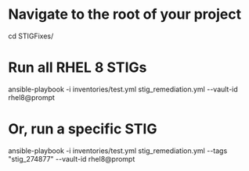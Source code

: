 # Navigate to the root of your project
cd STIGFixes/

# Run all RHEL 8 STIGs
ansible-playbook -i inventories/test.yml stig_remediation.yml --vault-id rhel8@prompt

# Or, run a specific STIG
ansible-playbook -i inventories/test.yml stig_remediation.yml --tags "stig_274877" --vault-id rhel8@prompt